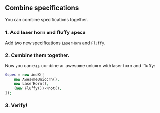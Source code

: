 Combine specifications
----------------------

You can combine specifications together.

### 1. Add laser horn and fluffy specs
 
Add two new specifications `LaserHorn` and `Fluffy`.

### 2. Combine them together.

Now you can e.g. combine an awesome unicorn with laser horn and !fluffy:

```php
$spec = new AndX([
    new AwesomeUnicorn(),
    new LaserHorn(),
    (new Fluffy())->not(),
]);
```

### 3. Verify!

